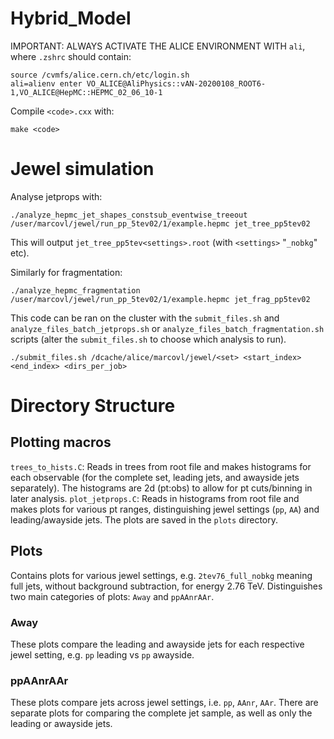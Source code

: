 # Hybrid_Model

IMPORTANT: ALWAYS ACTIVATE THE ALICE ENVIRONMENT WITH `ali`, where `.zshrc` should contain:

```
source /cvmfs/alice.cern.ch/etc/login.sh
ali=alienv enter VO_ALICE@AliPhysics::vAN-20200108_ROOT6-1,VO_ALICE@HepMC::HEPMC_02_06_10-1
```

Compile `<code>.cxx` with:

```
make <code>
```

# Jewel simulation
Analyse jetprops with:

```
./analyze_hepmc_jet_shapes_constsub_eventwise_treeout /user/marcovl/jewel/run_pp_5tev02/1/example.hepmc jet_tree_pp5tev02
```
This will output `jet_tree_pp5tev<settings>.root` (with `<settings>` "`_nobkg`" etc).

Similarly for fragmentation:

```
./analyze_hepmc_fragmentation /user/marcovl/jewel/run_pp_5tev02/1/example.hepmc jet_frag_pp5tev02
```

This code can be ran on the cluster with the `submit_files.sh` and `analyze_files_batch_jetprops.sh` or `analyze_files_batch_fragmentation.sh` scripts (alter the `submit_files.sh` to choose which analysis to run).

```
./submit_files.sh /dcache/alice/marcovl/jewel/<set> <start_index> <end_index> <dirs_per_job>
```

# Directory Structure

## Plotting macros
`trees_to_hists.C`: Reads in trees from root file and makes histograms for each observable (for the complete set, leading jets, and awayside jets separately). The histograms are 2d (pt:obs) to allow for pt cuts/binning in later analysis.
`plot_jetprops.C`: Reads in histograms from root file and makes plots for various pt ranges, distinguishing jewel settings (`pp`, `AA`) and leading/awayside jets. The plots are saved in the `plots` directory.

## Plots
Contains plots for various jewel settings, e.g. `2tev76_full_nobkg` meaning full jets, without background subtraction, for energy 2.76 TeV. Distinguishes two main categories of plots: `Away` and `ppAAnrAAr`.
### Away
These plots compare the leading and awayside jets for each respective jewel setting, e.g. `pp` leading vs `pp` awayside.
### ppAAnrAAr
These plots compare jets across jewel settings, i.e. `pp`, `AAnr`, `AAr`. There are separate plots for comparing the complete jet sample, as well as only the leading or awayside jets.